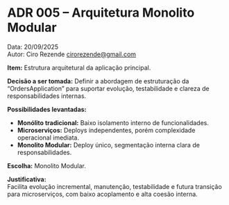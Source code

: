 
# ADR 005 – Arquitetura Monolito Modular

Data: 20/09/2025  
Autor: Ciro Rezende <cirorezende@gmail.com>

**Item:** Estrutura arquitetural da aplicação principal.

**Decisão a ser tomada:** Definir a abordagem de estruturação da “OrdersApplication” para suportar evolução, testabilidade e clareza de responsabilidades internas.

**Possibilidades levantadas:**  

- **Monólito tradicional:** Baixo isolamento interno de funcionalidades.
- **Microserviços:** Deploys independentes, porém complexidade operacional imediata.
- **Monolito Modular:** Deploy único, segmentação interna clara de responsabilidades.

**Escolha:** Monolito Modular.

**Justificativa:**  
Facilita evolução incremental, manutenção, testabilidade e futura transição para microserviços, com baixo acoplamento e alta coesão interna.
